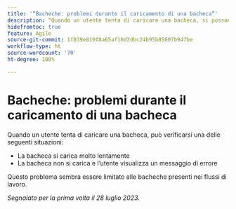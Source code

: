```yaml
---
title: '“Bacheche: problemi durante il caricamento di una bacheca”'
description: “Quando un utente tenta di caricare una bacheca, si possono verificare errori.”
hidefromtoc: true
feature: Agile
source-git-commit: 1f039e819f8a65af18d2dbc24b95b85607b947be
workflow-type: ht
source-wordcount: '70'
ht-degree: 100%

---
```



# Bacheche: problemi durante il caricamento di una bacheca

Quando un utente tenta di caricare una bacheca, può verificarsi una delle seguenti situazioni:

* La bacheca si carica molto lentamente
* La bacheca non si carica e l’utente visualizza un messaggio di errore

Questo problema sembra essere limitato alle bacheche presenti nei flussi di lavoro.

_Segnalato per la prima volta il 28 luglio 2023._

